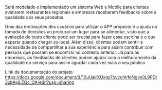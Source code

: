 Será modelado e implementado um sistema Web e Mobile para clientes avaliarem restaurantes regionais e empresas receberem feedbacks sobre a qualidade dos seus produtos.

Uma das motivações dos usuários para utilizar o APP proposto é a ajuda na tomada de decisões ao procurar um lugar para se alimentar, visto que a avaliação de outro cliente pode ser crucial para fazer essa escolha e o que esperar quando chegar ao local. Além disso, clientes podem sentir a necessidade de compartilhar a sua experiência para assim contribuir com pessoas que possam se encontrar no contexto anterior. Já para as empresas, os feedbacks de clientes podem ajudar com o melhoramento da qualidade do serviço para assim agradar cada vez mais o seu público

Link da documentação do projeto:
https://docs.google.com/document/d/10uUairXUxqy7bvcuhVfeNgvx0L9PDj3xbApjLEQc_OA/edit?usp=sharing
